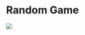 # Random Game

<img src="https://user-images.githubusercontent.com/94159011/232661543-3cd40979-2b03-4001-9375-f888434f52cf.gif">